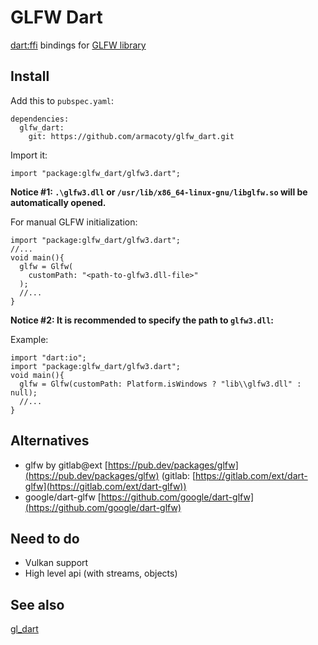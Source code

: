 # GLFW Dart

[dart:ffi](https://dart.dev/guides/libraries/c-interop) bindings for [GLFW library](https://www.glfw.org/)

## Install

Add this to `pubspec.yaml`:

```
dependencies:
  glfw_dart:
    git: https://github.com/armacoty/glfw_dart.git
```

Import it:

```
import "package:glfw_dart/glfw3.dart";
```

__Notice #1: `.\glfw3.dll` or `/usr/lib/x86_64-linux-gnu/libglfw.so` will be automatically opened.__

For manual GLFW initialization:

```
import "package:glfw_dart/glfw3.dart";
//...
void main(){
  glfw = Glfw(
    customPath: "<path-to-glfw3.dll-file>"
  );
  //...
}
```

__Notice #2: It is recommended to specify the path to `glfw3.dll`:__

Example:
```
import "dart:io";
import "package:glfw_dart/glfw3.dart";
void main(){
  glfw = Glfw(customPath: Platform.isWindows ? "lib\\glfw3.dll" : null);
  //...
}
```

## Alternatives

* glfw by gitlab@ext [https://pub.dev/packages/glfw](https://pub.dev/packages/glfw) (gitlab: [https://gitlab.com/ext/dart-glfw](https://gitlab.com/ext/dart-glfw))
* google/dart-glfw [https://github.com/google/dart-glfw](https://github.com/google/dart-glfw)

## Need to do

* Vulkan support
* High level api (with streams, objects)

## See also

[gl_dart](https://github.com/armacoty/gl_dart)
